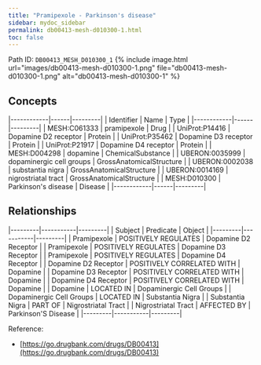 ```yaml
---
title: "Pramipexole - Parkinson's disease"
sidebar: mydoc_sidebar
permalink: db00413-mesh-d010300-1.html
toc: false 
---
```



Path ID: `DB00413_MESH_D010300_1`
{% include image.html url="images/db00413-mesh-d010300-1.png" file="db00413-mesh-d010300-1.png" alt="db00413-mesh-d010300-1" %}

## Concepts

|------------|------|---------|
| Identifier | Name | Type    |
|------------|------|---------|
| MESH:C061333 | pramipexole | Drug |
| UniProt:P14416 | Dopamine D2 receptor | Protein |
| UniProt:P35462 | Dopamine D3 receptor | Protein |
| UniProt:P21917 | Dopamine D4 receptor | Protein |
| MESH:D004298 | dopamine | ChemicalSubstance |
| UBERON:0035999 | dopaminergic cell groups | GrossAnatomicalStructure |
| UBERON:0002038 | substantia nigra | GrossAnatomicalStructure |
| UBERON:0014169 | nigrostriatal tract | GrossAnatomicalStructure |
| MESH:D010300 | Parkinson's disease | Disease |
|------------|------|---------|

## Relationships

|---------|-----------|---------|
| Subject | Predicate | Object  |
|---------|-----------|---------|
| Pramipexole | POSITIVELY REGULATES | Dopamine D2 Receptor |
| Pramipexole | POSITIVELY REGULATES | Dopamine D3 Receptor |
| Pramipexole | POSITIVELY REGULATES | Dopamine D4 Receptor |
| Dopamine D2 Receptor | POSITIVELY CORRELATED WITH | Dopamine |
| Dopamine D3 Receptor | POSITIVELY CORRELATED WITH | Dopamine |
| Dopamine D4 Receptor | POSITIVELY CORRELATED WITH | Dopamine |
| Dopamine | LOCATED IN | Dopaminergic Cell Groups |
| Dopaminergic Cell Groups | LOCATED IN | Substantia Nigra |
| Substantia Nigra | PART OF | Nigrostriatal Tract |
| Nigrostriatal Tract | AFFECTED BY | Parkinson'S Disease |
|---------|-----------|---------|

Reference: 
  - [https://go.drugbank.com/drugs/DB00413](https://go.drugbank.com/drugs/DB00413)
